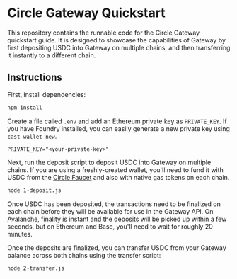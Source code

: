 # Circle Gateway Quickstart

This repository contains the runnable code for the Circle Gateway quickstart guide. It is designed to showcase the
capabilities of Gateway by first depositing USDC into Gateway on multiple chains, and then transferring it instantly to
a different chain.

## Instructions

First, install dependencies:

```bash
npm install
```

Create a file called `.env` and add an Ethereum private key as `PRIVATE_KEY`. If you have Foundry installed, you can
easily generate a new private key using `cast wallet new`.

```env
PRIVATE_KEY="<your-private-key>"
```

Next, run the deposit script to deposit USDC into Gateway on multiple chains. If you are using a freshly-created wallet,
you'll need to fund it with USDC from the [Circle Faucet](https://faucet.circle.com/) and also with native gas tokens on
each chain.

```bash
node 1-deposit.js
```

Once USDC has been deposited, the transactions need to be finalized on each chain before they will be available for use
in the Gateway API. On Avalanche, finality is instant and the deposits will be picked up within a few seconds, but on
Ethereum and Base, you'll need to wait for roughly 20 minutes.

Once the deposits are finalized, you can transfer USDC from your Gateway balance across both chains using the transfer
script:

```bash
node 2-transfer.js
```
